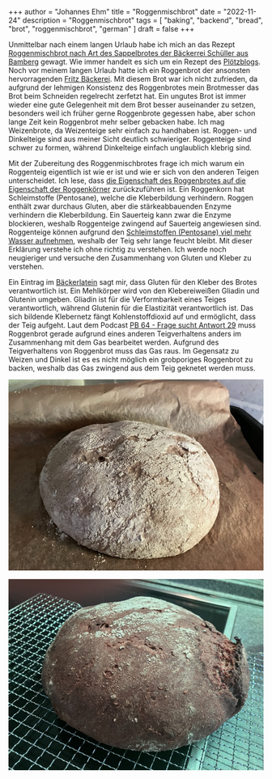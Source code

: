 +++
author = "Johannes Ehm"
title = "Roggenmischbrot"
date = "2022-11-24"
description = "Roggenmischbrot"
tags = [
	"baking",
	"backend",
	"bread",
	"brot",
	"roggenmischbrot",
	"german"
]
draft = false
+++

Unmittelbar nach einem langen Urlaub habe ich mich an das Rezept [Roggenmischbrot nach Art des Sappelbrotes der Bäckerrei Schüller aus Bamberg](https://www.ploetzblog.de/2022/11/12/roggenmischbrot-nach-art-des-sappelbrotes-der-baeckerei-schueller-aus-bamberg/) gewagt. Wie immer handelt es sich um ein Rezept des [Plötzblogs](https://www.ploetzblog.de). Noch vor meinem langen Urlaub hatte ich ein Roggenbrot der ansonsten hervorragenden [Fritz Bäckerei](https://www.fritz-muehlenbaeckerei.de/). Mit diesem Brot war ich nicht zufrieden, da aufgrund der lehmigen Konsistenz des Roggenbrotes mein Brotmesser das Brot beim Schneiden regelrecht zerfetzt hat. Ein ungutes Brot ist immer wieder eine gute Gelegenheit mit dem Brot besser auseinander zu setzen, besonders weil ich früher gerne Roggenbrote gegessen habe, aber schon lange Zeit kein Roggenbrot mehr selber gebacken habe. Ich mag Weizenbrote, da Weizenteige sehr einfach zu handhaben ist. Roggen- und Dinkelteige sind aus meiner Sicht deutlich schwieriger. Roggenteige sind schwer zu formen, während Dinkelteige einfach unglaublich klebrig sind.

Mit der Zubereitung des Roggenmischbrotes frage ich mich warum ein Roggenteig eigentlich ist wie er ist und wie er sich von den anderen Teigen unterscheidet. Ich lese, dass [die Eigenschaft des Roggenbrotes auf die Eigenschaft der Roggenkörner](https://www.besondersgut.ch/faq/brot-abc/roggenteige/) zurückzuführen ist. Ein Roggenkorn hat Schleimstoffe (Pentosane), welche die Kleberbildung verhindern. Roggen enthält zwar durchaus Gluten, aber die stärkeabbauenden Enzyme verhindern die Kleberbildung. Ein Sauerteig kann zwar die Enzyme blockieren, weshalb Roggenteige zwingend auf Sauerteig angewiesen sind. Roggenteige können aufgrund den [Schleimstoffen (Pentosane) viel mehr Wasser aufnehmen](https://www.baeckerlatein.de/roggen/), weshalb der Teig sehr lange feucht bleibt. Mit dieser Erklärung verstehe ich ohne richtig zu verstehen. Ich werde noch neugieriger und versuche den Zusammenhang von Gluten und Kleber zu verstehen.

Ein Eintrag im [Bäckerlatein](https://www.baeckerlatein.de/gluten-kleber/) sagt mir, dass Gluten für den Kleber des Brotes verantwortlich ist. Ein Mehlkörper wird von den Klebereiweißen Gliadin und Glutenin umgeben. Gliadin ist für die Verformbarkeit eines Teiges verantwortlich, während Glutenin für die Elastizität verantwortlich ist.  Das sich bildende Klebernetz fängt Kohlenstoffdioxid auf und ermöglicht, dass der Teig aufgeht. Laut dem Podcast [PB 64 - Frage sucht Antwort 29](https://open.spotify.com/episode/5U0waRGBhhAaQ3XtgMQ1sA?si=85192a591307492f) muss Roggenbrot gerade aufgrund eines anderen Teigverhaltens anders im Zusammenhang mit dem Gas bearbeitet werden. Aufgrund des Teigverhaltens von Roggenbrot muss das Gas raus. Im Gegensatz zu Weizen und Dinkel ist es es nicht möglich ein grobporiges Roggenbrot zu backen, weshalb das Gas zwingend aus dem Teig geknetet werden muss. 

![Roggenmischbrot 02](./roggenmischbrot02.jpg)

![Roggenmischbrot 01](./roggenmischbrot01.jpg)
